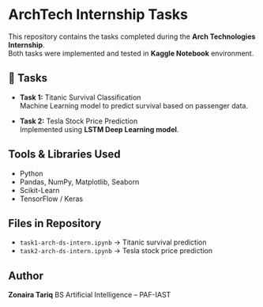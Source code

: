 # ArchTech Internship Tasks
This repository contains the tasks completed during the **Arch Technologies Internship**.  
Both tasks were implemented and tested in **Kaggle Notebook** environment.  


## 📌 Tasks
- **Task 1:** Titanic Survival Classification  
  Machine Learning model to predict survival based on passenger data.  

- **Task 2:** Tesla Stock Price Prediction  
  Implemented using **LSTM Deep Learning model**.  


## Tools & Libraries Used
- Python  
- Pandas, NumPy, Matplotlib, Seaborn  
- Scikit-Learn  
- TensorFlow / Keras  


## Files in Repository
- `task1-arch-ds-intern.ipynb` → Titanic survival prediction  
- `task2-arch-ds-intern.ipynb` → Tesla stock price prediction  


## Author
**Zonaira Tariq**
  BS Artificial Intelligence – PAF-IAST  

